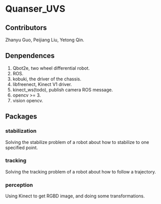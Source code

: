 # Quanser_UVS

## Contributors

Zhanyu Guo, Peijiang Liu, Yetong Qin.

## Denpendences

1. Qbot2e, two wheel differential robot.
2. ROS.
3. kobuki, the driver of the chassis.
4. libfreenect, Kinect V1 driver.
5. kinect_ws(todo), publish camera ROS message.
6. opencv >= 3.
7. vision opencv.

## Packages

### stabilization

Solving the stabilize problem of a robot about how to stabilize to one specified point.

### tracking

Solving the tracking problem of a robot about how to follow a trajectory.

### perception

Using Kinect to get RGBD image, and doing some transformations.